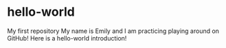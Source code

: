 # hello-world
My first repository
My name is Emily and I am practicing playing around on GitHub! Here is a hello-world introduction!

